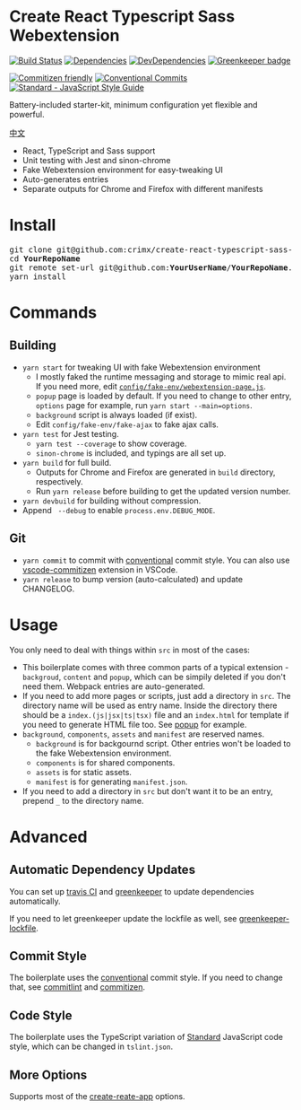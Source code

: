 # Create React Typescript Sass Webextension

[![Build Status](https://travis-ci.org/crimx/create-react-typescript-sass-webextension.svg)](https://travis-ci.org/crimx/create-react-typescript-sass-webextension)
[![Dependencies](https://img.shields.io/david/crimx/create-react-typescript-sass-webextension.svg)](https://david-dm.org/crimx/create-react-typescript-sass-webextension)
[![DevDependencies](https://img.shields.io/david/dev/crimx/create-react-typescript-sass-webextension.svg)](https://david-dm.org/crimx/create-react-typescript-sass-webextension#info=devDependencies)
[![Greenkeeper badge](https://badges.greenkeeper.io/crimx/create-react-typescript-sass-webextension.svg)](https://greenkeeper.io/)

[![Commitizen friendly](https://img.shields.io/badge/commitizen-friendly-brightgreen.svg)](http://commitizen.github.io/cz-cli/)
[![Conventional Commits](https://img.shields.io/badge/Conventional%20Commits-1.0.0-brightgreen.svg)](https://conventionalcommits.org)
[![Standard - JavaScript Style Guide](https://img.shields.io/badge/code_style-standard-brightgreen.svg)](https://standardjs.com/)

Battery-included starter-kit, minimum configuration yet flexible and powerful.

[中文](https://github.com/crimx/create-react-typescript-sass-webextension/blob/master/docs/zh-CN.md)

- React, TypeScript and Sass support
- Unit testing with Jest and sinon-chrome
- Fake Webextension environment for easy-tweaking UI
- Auto-generates entries
- Separate outputs for Chrome and Firefox with different manifests

# Install

<pre>
git clone git@github.com:crimx/create-react-typescript-sass-webextension.git <strong>YourRepoName</strong>
cd <strong>YourRepoName</strong>
git remote set-url git@github.com:<strong>YourUserName</strong>/<strong>YourRepoName</strong>.git
yarn install
</pre>

# Commands

## Building

- `yarn start` for tweaking UI with fake Webextension environment
  - I mostly faked the runtime messaging and storage to mimic real api. If you need more, edit [`config/fake-env/webextension-page.js`](https://github.com/crimx/create-react-typescript-sass-webextension/blob/master/config/fake-env/webextension-page.js).
  - `popup` page is loaded by default. If you need to change to other entry, `options` page for example, run `yarn start --main=options`.
  - `background` script is always loaded (if exist).
  - Edit `config/fake-env/fake-ajax` to fake ajax calls.
- `yarn test` for Jest testing.
  - `yarn test --coverage` to show coverage.
  - `sinon-chrome` is included, and typings are all set up.
- `yarn build` for full build.
  - Outputs for Chrome and Firefox are generated in `build` directory, respectively.
  - Run `yarn release` before building to get the updated version number.
- `yarn devbuild` for building without compression.
- Append ` --debug` to enable `process.env.DEBUG_MODE`.

## Git

- `yarn commit` to commit with [conventional](https://conventionalcommits.org) commit style. You can also use [vscode-commitizen](https://github.com/KnisterPeter/vscode-commitizen) extension in VSCode.
- `yarn release` to bump version (auto-calculated) and update CHANGELOG.

# Usage

You only need to deal with things within `src` in most of the cases:

- This boilerplate comes with three common parts of a typical extension - `backgroud`, `content` and `popup`, which can be simpily deleted if you don't need them. Webpack entries are auto-generated.
- If you need to add more pages or scripts, just add a directory in `src`. The directory name will be used as entry name. Inside the directory there should be a `index.(js|jsx|ts|tsx)` file and an `index.html` for template if you need to generate HTML file too. See [popup](https://github.com/crimx/create-react-typescript-sass-webextension/tree/master/src/popup) for example.
- `background`, `components`, `assets` and `manifest` are reserved names.
  - `background` is for backgournd script. Other entries won't be loaded to the fake Webextension environment.
  - `components` is for shared components.
  - `assets` is for static assets.
  - `manifest` is for generating `manifest.json`.
- If you need to add a directory in `src` but don't want it to be an entry, prepend `_` to the directory name.

# Advanced

## Automatic Dependency Updates

You can set up [travis CI](travis-ci.org) and [greenkeeper](https://greenkeeper.io) to update dependencies automatically.

If you need to let greenkeeper update the lockfile as well, see [greenkeeper-lockfile](https://github.com/greenkeeperio/greenkeeper-lockfile).

## Commit Style

The boilerplate uses the [conventional](https://conventionalcommits.org) commit style. If you need to change that, see [commitlint](https://github.com/marionebl/commitlint#shared-configuration) and [commitizen](https://github.com/commitizen/cz-cli#adapters).

## Code Style

The boilerplate uses the TypeScript variation of [Standard](https://github.com/blakeembrey/tslint-config-standard) JavaScript code style, which can be changed in `tslint.json`.

## More Options

Supports most of the [create-reate-app](https://github.com/facebookincubator/create-react-app) options.
